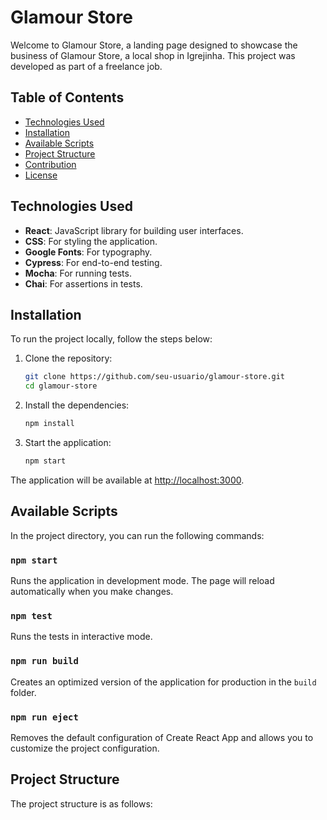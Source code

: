 # Glamour Store

Welcome to Glamour Store, a landing page designed to showcase the business of Glamour Store, a local shop in Igrejinha. This project was developed as part of a freelance job.

## Table of Contents

- [Technologies Used](#technologies-used)
- [Installation](#installation)
- [Available Scripts](#available-scripts)
- [Project Structure](#project-structure)
- [Contribution](#contribution)
- [License](#license)

## Technologies Used

- **React**: JavaScript library for building user interfaces.
- **CSS**: For styling the application.
- **Google Fonts**: For typography.
- **Cypress**: For end-to-end testing.
- **Mocha**: For running tests.
- **Chai**: For assertions in tests.

## Installation

To run the project locally, follow the steps below:

1. Clone the repository:
   ```bash
   git clone https://github.com/seu-usuario/glamour-store.git
   cd glamour-store
   ```

2. Install the dependencies:
   ```bash
   npm install
   ```

3. Start the application:
   ```bash
   npm start
   ```

The application will be available at [http://localhost:3000](http://localhost:3000).

## Available Scripts

In the project directory, you can run the following commands:

### `npm start`

Runs the application in development mode. The page will reload automatically when you make changes.

### `npm test`

Runs the tests in interactive mode.

### `npm run build`

Creates an optimized version of the application for production in the `build` folder.

### `npm run eject`

Removes the default configuration of Create React App and allows you to customize the project configuration.

## Project Structure

The project structure is as follows:
